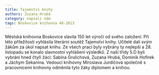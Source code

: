 ```yaml
---
title: Tajemství knihy
authors: Zuzana Hrubá
category: napsali nám
tags: Boskovice knihovna 48-2013
---
```


Městská knihovna Boskovice slavila 150 let výročí od svého založení. Při této příležitosti vyhlásila literární soutěž Tajemství knihy. Učitelé dali svým žákům za úkol napsat knihu. Ze všech prací byly vybrány ty nejlepší a 28. listopadu se konalo slavnostní vyhlášení výsledků. Z naší třídy 5.D byli vybráni hned čtyři žáci: Sabina Grulichová, Zuzana Hrubá, Dominik Hofírek a Jáchym Sekanina. Vedoucí knihovny Miroslava Jurdičová společně s pracovnicemi knihovny odměnila tyto žáky diplomem a knihou.